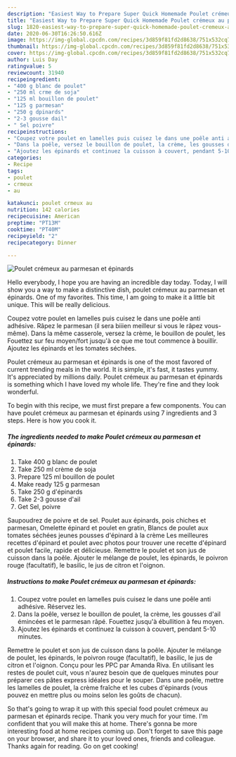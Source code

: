 ```yaml
---
description: "Easiest Way to Prepare Super Quick Homemade Poulet crémeux au parmesan et épinards"
title: "Easiest Way to Prepare Super Quick Homemade Poulet crémeux au parmesan et épinards"
slug: 1820-easiest-way-to-prepare-super-quick-homemade-poulet-cremeux-au-parmesan-et-epinards
date: 2020-06-30T16:26:50.616Z
image: https://img-global.cpcdn.com/recipes/3d859f81fd2d8638/751x532cq70/poulet-cremeux-au-parmesan-et-epinards-photo-principale-de-la-recette.jpg
thumbnail: https://img-global.cpcdn.com/recipes/3d859f81fd2d8638/751x532cq70/poulet-cremeux-au-parmesan-et-epinards-photo-principale-de-la-recette.jpg
cover: https://img-global.cpcdn.com/recipes/3d859f81fd2d8638/751x532cq70/poulet-cremeux-au-parmesan-et-epinards-photo-principale-de-la-recette.jpg
author: Luis Day
ratingvalue: 5
reviewcount: 31940
recipeingredient:
- "400 g blanc de poulet"
- "250 ml crme de soja"
- "125 ml bouillon de poulet"
- "125 g parmesan"
- "250 g dpinards"
- "2-3 gousse dail"
- " Sel poivre"
recipeinstructions:
- "Coupez votre poulet en lamelles puis cuisez le dans une poêle anti adhésive. Réservez les."
- "Dans la poêle, versez le bouillon de poulet, la crème, les gousses d&#39;ail émincées et le parmesan râpé. Fouettez jusqu&#39;à ébullition à feu moyen."
- "Ajoutez les épinards et continuez la cuisson à couvert, pendant 5-10 minutes."
categories:
- Recipe
tags:
- poulet
- crmeux
- au

katakunci: poulet crmeux au 
nutrition: 142 calories
recipecuisine: American
preptime: "PT13M"
cooktime: "PT40M"
recipeyield: "2"
recipecategory: Dinner

---
```



![Poulet crémeux au parmesan et épinards](https://img-global.cpcdn.com/recipes/3d859f81fd2d8638/751x532cq70/poulet-cremeux-au-parmesan-et-epinards-photo-principale-de-la-recette.jpg)

Hello everybody, I hope you are having an incredible day today. Today, I will show you a way to make a distinctive dish, poulet crémeux au parmesan et épinards. One of my favorites. This time, I am going to make it a little bit unique. This will be really delicious.

Coupez votre poulet en lamelles puis cuisez le dans une poêle anti adhésive. Râpez le parmesan (il sera biiien meilleur si vous le râpez vous-même). Dans la même casserole, versez la crème, le bouillon de poulet, les Fouettez sur feu moyen/fort jusqu&#39;à ce que me tout commence à bouillir. Ajoutez les épinards et les tomates séchées.

Poulet crémeux au parmesan et épinards is one of the most favored of current trending meals in the world. It is simple, it's fast, it tastes yummy. It's appreciated by millions daily. Poulet crémeux au parmesan et épinards is something which I have loved my whole life. They're fine and they look wonderful.


To begin with this recipe, we must first prepare a few components. You can have poulet crémeux au parmesan et épinards using 7 ingredients and 3 steps. Here is how you cook it.

<!--inarticleads1-->

##### The ingredients needed to make Poulet crémeux au parmesan et épinards:

1. Take 400 g blanc de poulet
1. Take 250 ml crème de soja
1. Prepare 125 ml bouillon de poulet
1. Make ready 125 g parmesan
1. Take 250 g d&#39;épinards
1. Take 2-3 gousse d&#39;ail
1. Get  Sel, poivre


Saupoudrez de poivre et de sel. Poulet aux épinards, pois chiches et parmesan, Omelette épinard et poulet en gratin, Blancs de poulet aux tomates séchées jeunes pousses d&#39;épinard à la crème Les meilleures recettes d&#39;épinard et poulet avec photos pour trouver une recette d&#39;épinard et poulet facile, rapide et délicieuse. Remettre le poulet et son jus de cuisson dans la poêle. Ajouter le mélange de poulet, les épinards, le poivron rouge (facultatif), le basilic, le jus de citron et l&#39;oignon. 

<!--inarticleads2-->

##### Instructions to make Poulet crémeux au parmesan et épinards:

1. Coupez votre poulet en lamelles puis cuisez le dans une poêle anti adhésive. Réservez les.
1. Dans la poêle, versez le bouillon de poulet, la crème, les gousses d&#39;ail émincées et le parmesan râpé. Fouettez jusqu&#39;à ébullition à feu moyen.
1. Ajoutez les épinards et continuez la cuisson à couvert, pendant 5-10 minutes.


Remettre le poulet et son jus de cuisson dans la poêle. Ajouter le mélange de poulet, les épinards, le poivron rouge (facultatif), le basilic, le jus de citron et l&#39;oignon. Conçu pour les PPC par Amanda Riva. En utilisant les restes de poulet cuit, vous n&#39;aurez besoin que de quelques minutes pour préparer ces pâtes express idéales pour le souper. Dans une poêle, mettre les lamelles de poulet, la crème fraîche et les cubes d&#39;épinards (vous pouvez en mettre plus ou moins selon les goûts de chacun). 

So that's going to wrap it up with this special food poulet crémeux au parmesan et épinards recipe. Thank you very much for your time. I'm confident that you will make this at home. There's gonna be more interesting food at home recipes coming up. Don't forget to save this page on your browser, and share it to your loved ones, friends and colleague. Thanks again for reading. Go on get cooking!

